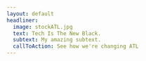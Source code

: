```yaml
---
layout: default
headliner:
  image: stockATL.jpg
  text: Tech Is The New Black.
  subtext: My amazing subtext.
  callToAction: See how we're changing ATL
---
```


